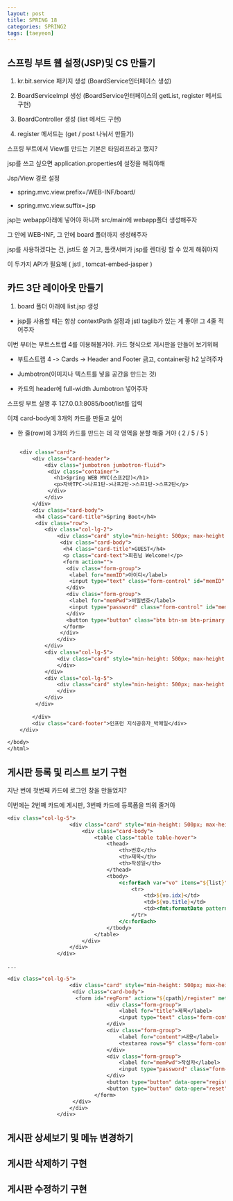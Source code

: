 ```yaml
---
layout: post
title: SPRING 18
categories: SPRING2
tags: [taeyeon]
---
```



## 스프링 부트 웹 설정(JSP)및 CS 만들기

1. kr.bit.service 패키지 생성 (BoardService인터페이스 생성)

2. BoardServiceImpl 생성 (BoardService인터페이스의 getList, register 메서드 구현)

3. BoardController 생성 (list 메서드 구현)

4. register 메서드는 (get / post 나눠서 만들기)

스프링 부트에서 View를 만드는 기본은 타임리프라고 했지?

jsp를 쓰고 싶으면 application.properties에 설정을 해줘야해 

Jsp/View 경로 설정

- spring.mvc.view.prefix=/WEB-INF/board/ 

- spring.mvc.view.suffix=.jsp

jsp는 webapp아래에 넣어야 하니까 src/main에 webapp폴더 생성해주자

그 안에 WEB-INF, 그 안에 board 폴더까지 생성해주자

jsp를 사용하겠다는 건, jstl도 쓸 거고, 톰캣서버가 jsp를 렌더링 할 수 있게 해줘야지

이 두가지 API가 필요해 ( jstl , tomcat-embed-jasper )


## 카드 3단 레이아웃 만들기

1. board 폴더 아래에 list.jsp 생성

- jsp를 사용할 때는 항상 contextPath 설정과 jstl taglib가 있는 게 좋아! 그 4줄 적어주자

이번 부터는 부트스트랩 4를 이용해볼거야. 카드 형식으로 게시판을 만들어 보기위해

- 부트스트랩 4 -> Cards -> Header and Footer 긁고, container랑 h2 날려주자

- Jumbotron(이미지나 텍스트를 넣을 공간을 만드는 것)

- 카드의 header에 full-width Jumbotron 넣어주자

스프링 부트 실행 후 127.0.0.1:8085/boot/list를 입력

이제 card-body에 3개의 카드를 만들고 싶어

- 한 줄(row)에 3개의 카드를 만드는 데 각 영역을 분할 해줄 거야 ( 2 / 5 / 5 )

```1=list.jsp

	<div class="card">
		<div class="card-header">
			<div class="jumbotron jumbotron-fluid">
			 <div class="container">
			   <h1>Spring WEB MVC(스프2탄)</h1>
			   <p>자바TPC->나프1탄->나프2탄->스프1탄->스프2탄</p>
			 </div>
			</div>
		</div>
		<div class="card-body">
		 <h4 class="card-title">Spring Boot</h4>
		 <div class="row">
		 	<div class="col-lg-2">
		 		<div class="card" style="min-height: 500px; max-height: 1000px">
		 		 <div class="card-body">
		 		  <h4 class="card-title">GUEST</h4>
		 		  <p class="card-text">회원님 Welcome!</p>
		 		  <form action="">
		 		   <div class="form-group">
		 		   	<label for="memID">아이디</label>
		 		   	<input type="text" class="form-control" id="memID" name="memID"/>
		 		   </div>
		 		   <div class="form-group">
		 		   	<label for="memPwd">비밀번호</label>
		 		   	<input type="password" class="form-control" id="memPwd" name="memPwd"/>
		 		   </div>
		 		   <button type="button" class="btn btn-sm btn-primary form-control">로그인</button>
		 		  </form>
		 		 </div>
		 		</div>
		 	</div>
		 	<div class="col-lg-5">
		 		<div class="card" style="min-height: 500px; max-height: 1000px">
		 		</div>
		 	</div>
		 	<div class="col-lg-5">
		 		<div class="card" style="min-height: 500px; max-height: 1000px">
		 		</div>
		 	</div>
		 </div>
		 
		</div>
		<div class="card-footer">인프런 지식공유자_박매일</div>
	</div>

</body>
</html>
```


## 게시판 등록 및 리스트 보기 구현

지난 번에 첫번째 카드에 로그인 창을 만들었지?

이번에는 2번째 카드에 게시판, 3번째 카드에 등록폼을 띄워 줄거야

```2=list.jsp
<div class="col-lg-5">
					<div class="card" style="min-height: 500px; max-height: 1000px">
						<div class="card-body">
							<table class="table table-hover">
								<thead>
									<th>번호</th>
									<th>제목</th>
									<th>작성일</th>
								</thead>
								<tbody>
									<c:forEach var="vo" items="${list}">
										<tr>
											<td>${vo.idx}</td>
											<td>${vo.title}</td>
											<td><fmt:formatDate pattern="yyyy-MM-dd" value="${vo.indate}"/></td>
										</tr>
									</c:forEach>
								</tbody>
							</table>
						</div>
					</div>
				</div>

...

<div class="col-lg-5">
					<div class="card" style="min-height: 500px; max-height: 1000px">
					 <div class="card-body">
					  <form id="regForm" action="${cpath}/register" method="post">
								<div class="form-group">
									<label for="title">제목</label>
									<input type="text" class="form-control" id="title" name="title" placeholder="Enter title"/>
								</div>
								<div class="form-group">
									<label for="content">내용</label>
									<textarea rows="9" class="form-control" id="content" name="content"></textarea>
								</div>
								<div class="form-group">
									<label for="memPwd">작성자</label>
									<input type="password" class="form-control" id="memPwd" name="memPwd" />
								</div>
								<button type="button" data-oper="register" class="btn btn-sm btn-primary">등록</button>
								<button type="button" data-oper="reset" class="btn btn-sm btn-warning">취소</button>
							</form>
					 </div>
					</div>
				</div>
```

## 게시판 상세보기 및 메뉴 변경하기



## 게시판 삭제하기 구현


## 게시판 수정하기 구현




